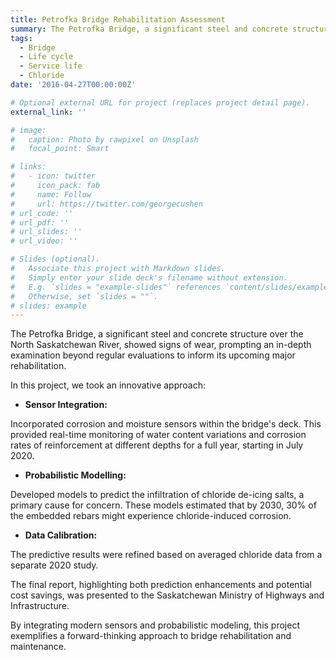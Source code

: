 ```yaml
---
title: Petrofka Bridge Rehabilitation Assessment
summary: The Petrofka Bridge, a significant steel and concrete structure over the North Saskatchewan River, showed signs of wear, prompting an in-depth examination beyond regular evaluations to inform its upcoming major rehabilitation.
tags:
  - Bridge
  - Life cycle
  - Service life
  - Chloride
date: '2016-04-27T00:00:00Z'

# Optional external URL for project (replaces project detail page).
external_link: ''

# image:
#   caption: Photo by rawpixel on Unsplash
#   focal_point: Smart

# links:
#   - icon: twitter
#     icon_pack: fab
#     name: Follow
#     url: https://twitter.com/georgecushen
# url_code: ''
# url_pdf: ''
# url_slides: ''
# url_video: ''

# Slides (optional).
#   Associate this project with Markdown slides.
#   Simply enter your slide deck's filename without extension.
#   E.g. `slides = "example-slides"` references `content/slides/example-slides.md`.
#   Otherwise, set `slides = ""`.
# slides: example
---
```

The Petrofka Bridge, a significant steel and concrete structure over the North Saskatchewan River, showed signs of wear, prompting an in-depth examination beyond regular evaluations to inform its upcoming major rehabilitation.

In this project, we took an innovative approach:

- **Sensor Integration:**

Incorporated corrosion and moisture sensors within the bridge's deck. This provided real-time monitoring of water content variations and corrosion rates of reinforcement at different depths for a full year, starting in July 2020.

- **Probabilistic Modelling:** 

Developed models to predict the infiltration of chloride de-icing salts, a primary cause for concern. These models estimated that by 2030, 30% of the embedded rebars might experience chloride-induced corrosion.

- **Data Calibration:** 

The predictive results were refined based on averaged chloride data from a separate 2020 study.

The final report, highlighting both prediction enhancements and potential cost savings, was presented to the Saskatchewan Ministry of Highways and Infrastructure.

By integrating modern sensors and probabilistic modeling, this project exemplifies a forward-thinking approach to bridge rehabilitation and maintenance.
